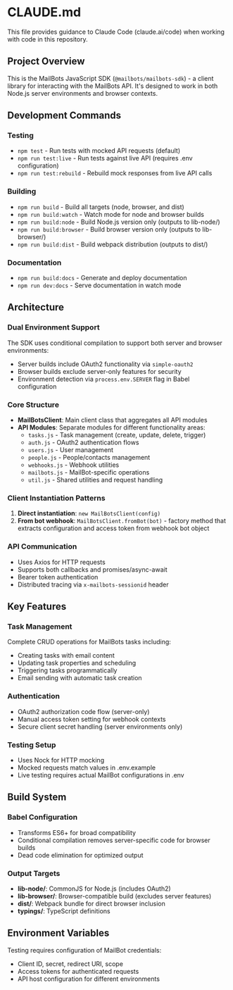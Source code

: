 # CLAUDE.md

This file provides guidance to Claude Code (claude.ai/code) when working with code in this repository.

## Project Overview

This is the MailBots JavaScript SDK (`@mailbots/mailbots-sdk`) - a client library for interacting with the MailBots API. It's designed to work in both Node.js server environments and browser contexts.

## Development Commands

### Testing
- `npm test` - Run tests with mocked API requests (default)
- `npm run test:live` - Run tests against live API (requires .env configuration)
- `npm run test:rebuild` - Rebuild mock responses from live API calls

### Building
- `npm run build` - Build all targets (node, browser, and dist)
- `npm run build:watch` - Watch mode for node and browser builds
- `npm run build:node` - Build Node.js version only (outputs to lib-node/)
- `npm run build:browser` - Build browser version only (outputs to lib-browser/)
- `npm run build:dist` - Build webpack distribution (outputs to dist/)

### Documentation
- `npm run build:docs` - Generate and deploy documentation
- `npm run dev:docs` - Serve documentation in watch mode

## Architecture

### Dual Environment Support
The SDK uses conditional compilation to support both server and browser environments:
- Server builds include OAuth2 functionality via `simple-oauth2`
- Browser builds exclude server-only features for security
- Environment detection via `process.env.SERVER` flag in Babel configuration

### Core Structure
- **MailBotsClient**: Main client class that aggregates all API modules
- **API Modules**: Separate modules for different functionality areas:
  - `tasks.js` - Task management (create, update, delete, trigger)
  - `auth.js` - OAuth2 authentication flows
  - `users.js` - User management
  - `people.js` - People/contacts management
  - `webhooks.js` - Webhook utilities
  - `mailbots.js` - MailBot-specific operations
  - `util.js` - Shared utilities and request handling

### Client Instantiation Patterns
1. **Direct instantiation**: `new MailBotsClient(config)`
2. **From bot webhook**: `MailBotsClient.fromBot(bot)` - factory method that extracts configuration and access token from webhook bot object

### API Communication
- Uses Axios for HTTP requests
- Supports both callbacks and promises/async-await
- Bearer token authentication
- Distributed tracing via `x-mailbots-sessionid` header

## Key Features

### Task Management
Complete CRUD operations for MailBots tasks including:
- Creating tasks with email content
- Updating task properties and scheduling
- Triggering tasks programmatically
- Email sending with automatic task creation

### Authentication
- OAuth2 authorization code flow (server-only)
- Manual access token setting for webhook contexts
- Secure client secret handling (server environments only)

### Testing Setup
- Uses Nock for HTTP mocking
- Mocked requests match values in .env.example
- Live testing requires actual MailBot configurations in .env

## Build System

### Babel Configuration
- Transforms ES6+ for broad compatibility
- Conditional compilation removes server-specific code for browser builds
- Dead code elimination for optimized output

### Output Targets
- **lib-node/**: CommonJS for Node.js (includes OAuth2)
- **lib-browser/**: Browser-compatible build (excludes server features)
- **dist/**: Webpack bundle for direct browser inclusion
- **typings/**: TypeScript definitions

## Environment Variables

Testing requires configuration of MailBot credentials:
- Client ID, secret, redirect URI, scope
- Access tokens for authenticated requests
- API host configuration for different environments